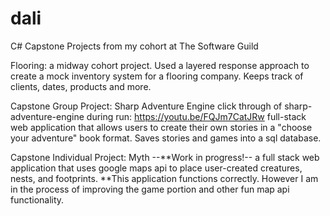 # dali
C# Capstone Projects from my cohort at The Software Guild

Flooring: a midway cohort project. Used a layered response approach to create a mock inventory system for a flooring company. Keeps track of clients, dates, products and more. 

Capstone Group Project: Sharp Adventure Engine
click through of sharp-adventure-engine during run: https://youtu.be/FQJm7CatJRw
full-stack web application that allows users to create their own stories in a "choose your adventure" book format. Saves stories and games into a sql database.

Capstone Individual Project: Myth --**Work in progress!--
a full stack web application that uses google maps api to place user-created creatures, nests, and footprints. 
**This application functions correctly. However I am in the process of improving the game portion and other fun map api functionality.